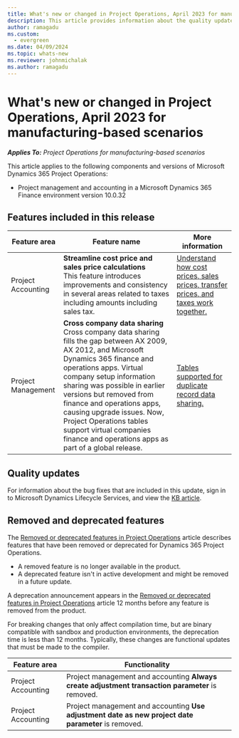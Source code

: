 ```yaml
---
title: What's new or changed in Project Operations, April 2023 for manufacturing-based scenarios
description: This article provides information about the quality updates that are available in the April 2023 release of Microsoft Dynamics 365 Project Operations for manufacturing-based scenarios.
author: ramagadu
ms.custom:
  - evergreen
ms.date: 04/09/2024
ms.topic: whats-new
ms.reviewer: johnmichalak
ms.author: ramagadu
---
```


# What's new or changed in Project Operations, April 2023 for manufacturing-based scenarios

_**Applies To:** Project Operations for manufacturing-based scenarios_

This article applies to the following components and versions of Microsoft Dynamics 365 Project Operations:

- Project management and accounting in a Microsoft Dynamics 365 Finance environment version 10.0.32

## Features included in this release

| Feature area | Feature name | More information |
| --- | --- | --- |
| Project Accounting | **Streamline cost price and sales price calculations**</br>This feature introduces improvements and consistency in several areas related to taxes including amounts including sales tax. | [Understand how cost prices, sales prices, transfer prices, and taxes work together.](/dynamics365/project-operations/project-accounting/understand-cost-price-sales-prices-transfer-price-taxes) |
| Project Management | **Cross company data sharing**</br>Cross company data sharing fills the gap between AX 2009, AX 2012, and Microsoft Dynamics 365 finance and operations apps. Virtual company setup information sharing was possible in earlier versions but removed from finance and operations apps, causing upgrade issues. Now, Project Operations tables support virtual companies finance and operations apps as part of a global release. | [Tables supported for duplicate record data sharing.](/dynamics365/fin-ops-core/dev-itpro/sysadmin/drs-srs-tables) |

## Quality updates

For information about the bug fixes that are included in this update, sign in to Microsoft Dynamics Lifecycle Services, and view the [KB article](https://fix.lcs.dynamics.com/Issue/Details?bugId=787268).


## Removed and deprecated features

The [Removed or deprecated features in Project Operations](../../whats-new/removed-depreciated-features-project.md) article describes features that have been removed or deprecated for Dynamics 365 Project Operations.

- A removed feature is no longer available in the product.
- A deprecated feature isn't in active development and might be removed in a future update.

A deprecation announcement appears in the [Removed or deprecated features in Project Operations](../../whats-new/removed-depreciated-features-project.md) article 12 months before any feature is removed from the product.

For breaking changes that only affect compilation time, but are binary compatible with sandbox and production environments, the deprecation time is less than 12 months. Typically, these changes are functional updates that must be made to the compiler.

| Feature area | Functionality | 
| --- | --- | 
| Project Accounting | Project management and accounting **Always create adjustment transaction parameter** is removed. 
| Project Accounting | Project management and accounting **Use adjustment date as new project date parameter** is removed. |

